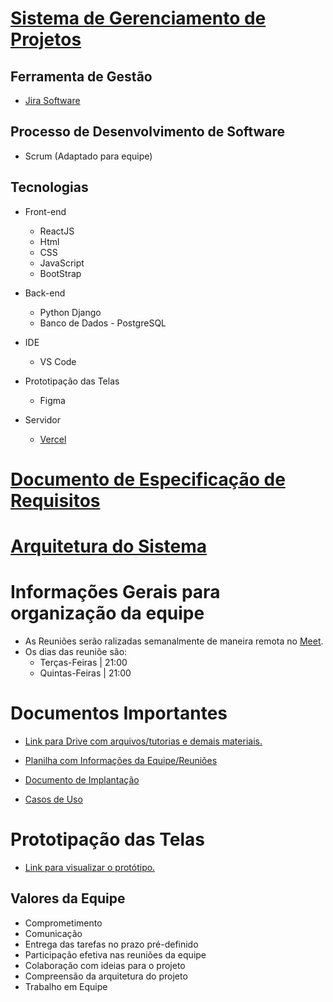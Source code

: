 # [Sistema de Gerenciamento de Projetos](https://siswebgp-frontend.vercel.app/projetos)

## Ferramenta de Gestão

- [Jira Software](https://topsiweb-045.atlassian.net/jira/software/projects/ISIW/boards/1/roadmap?shared=&atlOrigin=eyJpIjoiOTdhM2NhNjVjZmNkNDk1ZDg3ZWM2MjkzZGI0OWJiMzYiLCJwIjoiaiJ9)

## Processo de Desenvolvimento de Software

- Scrum (Adaptado para equipe)

## Tecnologias

- Front-end

  - ReactJS
  - Html
  - CSS
  - JavaScript
  - BootStrap

- Back-end

  - Python Django
  - Banco de Dados - PostgreSQL

- IDE

  - VS Code

- Prototipação das Telas

  - Figma

- Servidor
  - [Vercel](https://vercel.com/)

# [Documento de Especificação de Requisitos](https://docs.google.com/document/d/1SoyGq1B8NpAxJMeiTQRM_trde9UVu3wnskpQNQc-gBQ/edit#)

# [Arquitetura do Sistema](https://www.figma.com/file/XvfKrP0xs4ktvMbgYX3ey6/Arquitetura?node-id=0%3A1&t=Fw9glVveDSTDjONn-1)

# Informações Gerais para organização da equipe

- As Reuniões serão ralizadas semanalmente de maneira remota no [Meet](https://meet.google.com/yce-euwi-buy).
- Os dias das reuniõe são:
  - Terças-Feiras | 21:00
  - Quintas-Feiras | 21:00

# Documentos Importantes

- [Link para Drive com arquivos/tutorias e demais materiais.](https://drive.google.com/drive/folders/1B0aWiIltDLUM3jSab6dfJmHU9O0uLQBl)

- [Planilha com Informações da Equipe/Reuniões](https://docs.google.com/spreadsheets/d/1-krF3a3XWaE_qxY1pSuACv7RrJooM_Ib3L6pFZiUhIU/edit#gid=0)

- [Documento de Implantação](https://docs.google.com/document/d/1mMqNbaAKncGDh7Ph7fB37MhdozIYHW9NAJPQpM3kDDs/edit)

- [Casos de Uso](https://drive.google.com/file/d/1EQM6iBEzGzinDZgsaq2bSo73OLA7KdB0/view?usp=sharing)

# Prototipação das Telas

- [Link para visualizar o protótipo.](https://www.figma.com/file/lsIKGoFR9LjBfZwmqI7M4Q/SGP_UFBA?node-id=1%3A26&t=Ek8wruQihwCGt6dm-1)

## Valores da Equipe

- Comprometimento
- Comunicação
- Entrega das tarefas no prazo pré-definido
- Participação efetiva nas reuniões da equipe
- Colaboração com ideias para o projeto
- Compreensão da arquitetura do projeto
- Trabalho em Equipe
